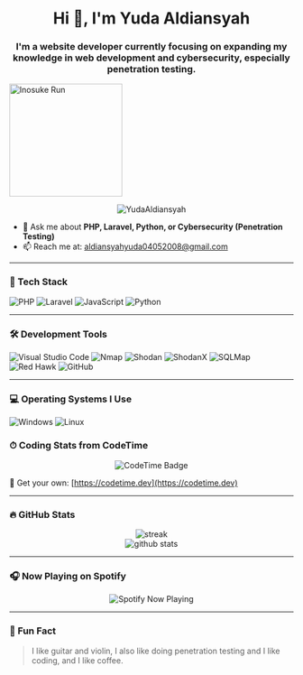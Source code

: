 <h1 align="center">
  Hi 👋, I'm Yuda Aldiansyah
</h1>
<h3 align="center">I'm a website developer currently focusing on expanding my knowledge in web development and cybersecurity, especially penetration testing.</h3>
<img src="https://media.tenor.com/JuKxTboK0i4AAAAC/anime-demon-slayer.gif" width="200" alt="Inosuke Run" />

<p align="center">
  <img src="https://komarev.com/ghpvc/?username=YudaAldiansyah&label=Profile%20views&color=0e75b6&style=flat" alt="YudaAldiansyah" />
</p>

- 💬 Ask me about **PHP, Laravel, Python, or Cybersecurity (Penetration Testing)**
- 📫 Reach me at: [aldiansyahyuda04052008@gmail.com](mailto:aldiansyahyuda04052008@gmail.com)

---

### 🧰 Tech Stack

![PHP](https://img.shields.io/badge/-PHP-777BB4?style=for-the-badge&logo=php&logoColor=white)
![Laravel](https://img.shields.io/badge/-Laravel-F55247?style=for-the-badge&logo=laravel&logoColor=white)
![JavaScript](https://img.shields.io/badge/-JavaScript-F7DF1E?style=for-the-badge&logo=javascript&logoColor=black)
![Python](https://img.shields.io/badge/-Python-3776AB?style=for-the-badge&logo=python&logoColor=white)

---

### 🛠 Development Tools

![Visual Studio Code](https://img.shields.io/badge/-VSCode-007ACC?style=for-the-badge&logo=visual-studio-code&logoColor=white)
![Nmap](https://img.shields.io/badge/-Nmap-004572?style=for-the-badge&logoColor=white)
![Shodan](https://img.shields.io/badge/-Shodan-F30000?style=for-the-badge&logoColor=white)
![ShodanX](https://img.shields.io/badge/-ShodanX-111111?style=for-the-badge&logoColor=white)
![SQLMap](https://img.shields.io/badge/-SQLMap-800000?style=for-the-badge&logoColor=white)
![Red Hawk](https://img.shields.io/badge/-Redhawk-FF0000?style=for-the-badge&logoColor=white)
![GitHub](https://img.shields.io/badge/-GitHub-181717?style=for-the-badge&logo=github&logoColor=white)

---

### 💻 Operating Systems I Use

![Windows](https://img.shields.io/badge/-Windows-0078D6?style=for-the-badge&logo=windows&logoColor=white)
![Linux](https://img.shields.io/badge/-Linux-FCC624?style=for-the-badge&logo=linux&logoColor=black)


### ⏱ Coding Stats from CodeTime

<p align="center">
<img href="https://codetime.dev" alt="CodeTime Badge" src="https://img.shields.io/endpoint?style=social&color=&url=https%3A%2F%2Fapi.codetime.dev%2Fv3%2Fusers%2Fshield%3Fuid%3D32809">
</p>

🔗 Get your own: [https://codetime.dev](https://codetime.dev)

---

### 🔥 GitHub Stats

<p align="center">
<img src="https://streak-stats.demolab.com?user=YudaAldiansyah&theme=tokyonight&hide_border=true" alt="streak" />

  <br />
  <img src="https://github-readme-stats.vercel.app/api?username=YudaAldiansyah&show_icons=true&theme=tokyonight&hide_border=true" alt="github stats" />
</p>

---

### 🎧 Now Playing on Spotify

<p align="center">
  <img src="https://spotify-github-profile.kittinanx.com/api/view.svg?uid=31u7r5gkt5xhp5dpne44l7fhrn6e&cover_image=true&theme=default&show_offline=true&background_color=121212&interchange=true&bar_color_cover=true" alt="Spotify Now Playing" />
</p>

---

### 📌 Fun Fact

> I like guitar and violin, I also like doing penetration testing and I like coding, and I like coffee.
